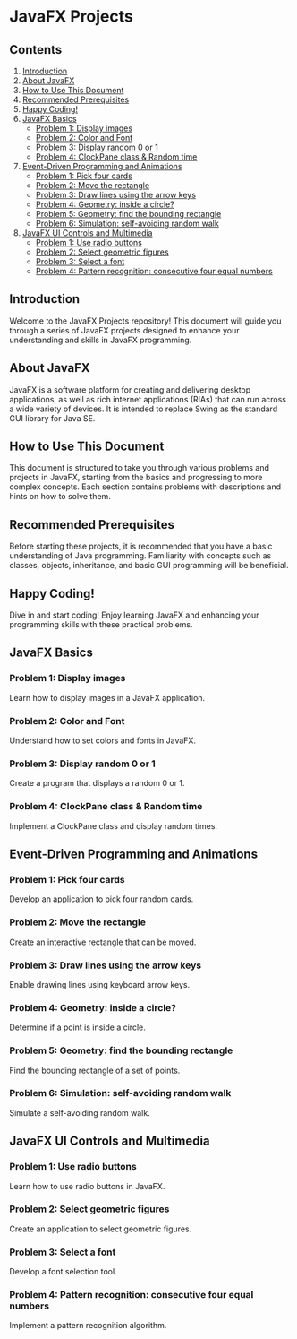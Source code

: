 # JavaFX Projects

## Contents
1. [Introduction](#introduction)
2. [About JavaFX](#about-javafx)
3. [How to Use This Document](#how-to-use-this-document)
4. [Recommended Prerequisites](#recommended-prerequisites)
5. [Happy Coding!](#happy-coding)
6. [JavaFX Basics](#javafx-basics)
   - [Problem 1: Display images](#problem-1-display-images)
   - [Problem 2: Color and Font](#problem-2-color-and-font)
   - [Problem 3: Display random 0 or 1](#problem-3-display-random-0-or-1)
   - [Problem 4: ClockPane class & Random time](#problem-4-clockpane-class--random-time)
7. [Event-Driven Programming and Animations](#event-driven-programming-and-animations)
   - [Problem 1: Pick four cards](#problem-1-pick-four-cards)
   - [Problem 2: Move the rectangle](#problem-2-move-the-rectangle)
   - [Problem 3: Draw lines using the arrow keys](#problem-3-draw-lines-using-the-arrow-keys)
   - [Problem 4: Geometry: inside a circle?](#problem-4-geometry-inside-a-circle)
   - [Problem 5: Geometry: find the bounding rectangle](#problem-5-geometry-find-the-bounding-rectangle)
   - [Problem 6: Simulation: self-avoiding random walk](#problem-6-simulation-self-avoiding-random-walk)
8. [JavaFX UI Controls and Multimedia](#javafx-ui-controls-and-multimedia)
   - [Problem 1: Use radio buttons](#problem-1-use-radio-buttons)
   - [Problem 2: Select geometric figures](#problem-2-select-geometric-figures)
   - [Problem 3: Select a font](#problem-3-select-a-font)
   - [Problem 4: Pattern recognition: consecutive four equal numbers](#problem-4-pattern-recognition-consecutive-four-equal-numbers)

## Introduction
Welcome to the JavaFX Projects repository! This document will guide you through a series of JavaFX projects designed to enhance your understanding and skills in JavaFX programming.

## About JavaFX
JavaFX is a software platform for creating and delivering desktop applications, as well as rich internet applications (RIAs) that can run across a wide variety of devices. It is intended to replace Swing as the standard GUI library for Java SE.

## How to Use This Document
This document is structured to take you through various problems and projects in JavaFX, starting from the basics and progressing to more complex concepts. Each section contains problems with descriptions and hints on how to solve them.

## Recommended Prerequisites
Before starting these projects, it is recommended that you have a basic understanding of Java programming. Familiarity with concepts such as classes, objects, inheritance, and basic GUI programming will be beneficial.

## Happy Coding!
Dive in and start coding! Enjoy learning JavaFX and enhancing your programming skills with these practical problems.

## JavaFX Basics
### Problem 1: Display images
Learn how to display images in a JavaFX application.

### Problem 2: Color and Font
Understand how to set colors and fonts in JavaFX.

### Problem 3: Display random 0 or 1
Create a program that displays a random 0 or 1.

### Problem 4: ClockPane class & Random time
Implement a ClockPane class and display random times.

## Event-Driven Programming and Animations
### Problem 1: Pick four cards
Develop an application to pick four random cards.

### Problem 2: Move the rectangle
Create an interactive rectangle that can be moved.

### Problem 3: Draw lines using the arrow keys
Enable drawing lines using keyboard arrow keys.

### Problem 4: Geometry: inside a circle?
Determine if a point is inside a circle.

### Problem 5: Geometry: find the bounding rectangle
Find the bounding rectangle of a set of points.

### Problem 6: Simulation: self-avoiding random walk
Simulate a self-avoiding random walk.

## JavaFX UI Controls and Multimedia
### Problem 1: Use radio buttons
Learn how to use radio buttons in JavaFX.

### Problem 2: Select geometric figures
Create an application to select geometric figures.

### Problem 3: Select a font
Develop a font selection tool.

### Problem 4: Pattern recognition: consecutive four equal numbers
Implement a pattern recognition algorithm.
